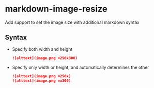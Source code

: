 # markdown-image-resize

Add support to set the image size with additional markdown syntax

## Syntax

- Specify both width and height
  ```markdown
  ![alttext](image.png =256x300)
  ```
- Specify only width or height, and automatically determines the other

  ```markdown
  ![alttext](image.png =256x)
  ![alttext](image.png =x300)
  ```
